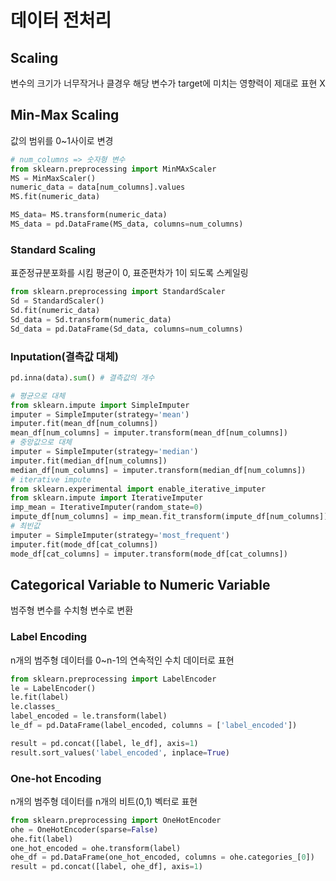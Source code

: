# 데이터 전처리

## Scaling

변수의 크기가 너무작거나 클경우 해당 변수가 target에 미치는 영향력이 제대로 표현 X

## Min-Max Scaling

값의 범위를 0~1사이로 변경

```python
# num_columns => 숫자형 변수
from sklearn.preprocessing import MinMAxScaler
MS = MinMaxScaler()
numeric_data = data[num_columns].values
MS.fit(numeric_data)

MS_data= MS.transform(numeric_data)
MS_data = pd.DataFrame(MS_data, columns=num_columns)
```

### Standard Scaling

표준정규분포화를 시킴 평균이 0, 표준편차가 1이 되도록 스케일링

```python
from sklearn.preprocessing import StandardScaler
Sd = StandardScaler()
Sd.fit(numeric_data)
Sd_data = Sd.transform(numeric_data)
Sd_data = pd.DataFrame(Sd_data, columns=num_columns)
```

### Inputation(결측값 대체)

```python
pd.inna(data).sum() # 결측값의 개수

# 평균으로 대체
from sklearn.impute import SimpleImputer
imputer = SimpleImputer(strategy='mean')
imputer.fit(mean_df[num_columns])
mean_df[num_columns] = imputer.transform(mean_df[num_columns])
# 중앙값으로 대체
imputer = SimpleImputer(strategy='median')
imputer.fit(median_df[num_columns])
median_df[num_columns] = imputer.transform(median_df[num_columns])
# iterative impute
from sklearn.experimental import enable_iterative_imputer
from sklearn.impute import IterativeImputer
imp_mean = IterativeImputer(random_state=0)
impute_df[num_columns] = imp_mean.fit_transform(impute_df[num_columns])
# 최빈값
imputer = SimpleImputer(strategy='most_frequent')
imputer.fit(mode_df[cat_columns])
mode_df[cat_columns] = imputer.transform(mode_df[cat_columns])
```

## **Categorical Variable to Numeric Variable**

범주형 변수를 수치형 변수로 변환

### Label Encoding

n개의 범주형 데이터를 0~n-1의 연속적인 수치 데이터로 표현

```python
from sklearn.preprocessing import LabelEncoder
le = LabelEncoder()
le.fit(label)
le.classes_
label_encoded = le.transform(label)
le_df = pd.DataFrame(label_encoded, columns = ['label_encoded'])

result = pd.concat([label, le_df], axis=1)
result.sort_values('label_encoded', inplace=True)

```

### **One-hot Encoding**

n개의 범주형 데이터를 n개의 비트(0,1) 벡터로 표현

```python
from sklearn.preprocessing import OneHotEncoder
ohe = OneHotEncoder(sparse=False)
ohe.fit(label)
one_hot_encoded = ohe.transform(label)
ohe_df = pd.DataFrame(one_hot_encoded, columns = ohe.categories_[0])
result = pd.concat([label, ohe_df], axis=1)
```